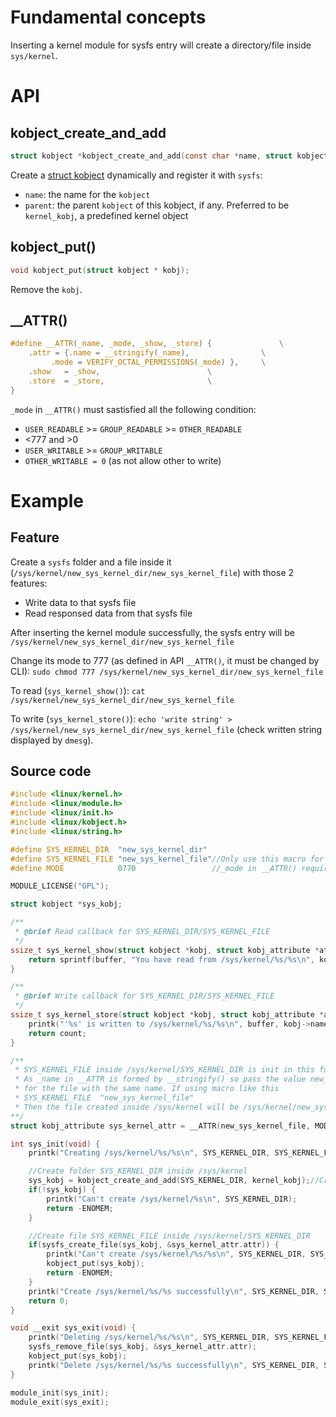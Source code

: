 # Fundamental concepts

Inserting a kernel module for sysfs entry will create a directory/file inside ``sys/kernel``.

# API

## kobject_create_and_add

```c
struct kobject *kobject_create_and_add(const char *name, struct kobject *parent);
```

Create a [struct kobject](Character%20device/Character%20device%20operations#kobject-and-refcount) dynamically and register it with ``sysfs``:

* ``name``: the name for the ``kobject``
* ``parent``: the parent ``kobject`` of this kobject, if any. Preferred to be ``kernel_kobj``, a predefined kernel object

## kobject_put()

```c
void kobject_put(struct kobject * kobj);
```

Remove the ``kobj``.

## __ATTR()

```c
#define __ATTR(_name, _mode, _show, _store) {				\
	.attr = {.name = __stringify(_name),				\
		 .mode = VERIFY_OCTAL_PERMISSIONS(_mode) },		\
	.show	= _show,						\
	.store	= _store,						\
}
```

``_mode`` in ``__ATTR()`` must sastisfied all the following condition:

* ``USER_READABLE`` >= ``GROUP_READABLE`` >= ``OTHER_READABLE``
* <777 and >0
* ``USER_WRITABLE`` >= ``GROUP_WRITABLE``
* ``OTHER_WRITABLE = 0`` (as not allow other to write)

# Example

## Feature

Create a ``sysfs`` folder and a file inside it (``/sys/kernel/new_sys_kernel_dir/new_sys_kernel_file``) with those 2 features:

* Write data to that sysfs file
* Read responsed data from that sysfs file

After inserting the kernel module successfully, the sysfs entry will be ``/sys/kernel/new_sys_kernel_dir/new_sys_kernel_file``

Change its mode to 777 (as defined in API ``__ATTR()``, it must be changed by CLI): ``sudo chmod 777 /sys/kernel/new_sys_kernel_dir/new_sys_kernel_file``
 
To read (``sys_kernel_show()``): ``cat /sys/kernel/new_sys_kernel_dir/new_sys_kernel_file``

To write (``sys_kernel_store()``): ``echo 'write string' > /sys/kernel/new_sys_kernel_dir/new_sys_kernel_file`` (check written string displayed by ``dmesg``).

## Source code

```c
#include <linux/kernel.h>
#include <linux/module.h>
#include <linux/init.h>
#include <linux/kobject.h>
#include <linux/string.h>

#define SYS_KERNEL_DIR	"new_sys_kernel_dir"
#define SYS_KERNEL_FILE	"new_sys_kernel_file"//Only use this macro for debugging
#define MODE 			0770				 //_mode in __ATTR() requires OTHER_WRITABLE = 0

MODULE_LICENSE("GPL");

struct kobject *sys_kobj;

/**
 * @brief Read callback for SYS_KERNEL_DIR/SYS_KERNEL_FILE
 */
ssize_t sys_kernel_show(struct kobject *kobj, struct kobj_attribute *attr, char *buffer) {
	return sprintf(buffer, "You have read from /sys/kernel/%s/%s\n", kobj->name, attr->attr.name);
}

/**
 * @brief Write callback for SYS_KERNEL_DIR/SYS_KERNEL_FILE
 */
ssize_t sys_kernel_store(struct kobject *kobj, struct kobj_attribute *attr, const char *buffer, size_t count) {
	printk("'%s' is written to /sys/kernel/%s/%s\n", buffer, kobj->name, attr->attr.name);
	return count;
}

/**
 * SYS_KERNEL_FILE inside /sys/kernel/SYS_KERNEL_DIR is init in this function
 * As _name in __ATTR is formed by __stringify() so pass the value new_sys_kernel_file
 * for the file with the same name. If using macro like this
 * SYS_KERNEL_FILE	"new_sys_kernel_file" 
 * Then the file created inside /sys/kernel will be /sys/kernel/new_sys_kernel_dir/'new_sys_kernel_file'
**/
struct kobj_attribute sys_kernel_attr = __ATTR(new_sys_kernel_file, MODE, sys_kernel_show, sys_kernel_store);

int sys_init(void) {
	printk("Creating /sys/kernel/%s/%s\n", SYS_KERNEL_DIR, SYS_KERNEL_FILE);

	//Create folder SYS_KERNEL_DIR inside /sys/kernel
	sys_kobj = kobject_create_and_add(SYS_KERNEL_DIR, kernel_kobj);//Create sys_kobj dynamically
	if(!sys_kobj) {
		printk("Can't create /sys/kernel/%s\n", SYS_KERNEL_DIR);
		return -ENOMEM;
	}

	//Create file SYS_KERNEL_FILE inside /sys/kernel/SYS_KERNEL_DIR
	if(sysfs_create_file(sys_kobj, &sys_kernel_attr.attr)) {
		printk("Can't create /sys/kernel/%s/%s\n", SYS_KERNEL_DIR, SYS_KERNEL_FILE);
		kobject_put(sys_kobj);
		return -ENOMEM;
	}
	printk("Create /sys/kernel/%s/%s successfully\n", SYS_KERNEL_DIR, SYS_KERNEL_FILE);
	return 0;
}

void __exit sys_exit(void) {
	printk("Deleting /sys/kernel/%s/%s\n", SYS_KERNEL_DIR, SYS_KERNEL_FILE);
	sysfs_remove_file(sys_kobj, &sys_kernel_attr.attr);
	kobject_put(sys_kobj);
	printk("Delete /sys/kernel/%s/%s successfully\n", SYS_KERNEL_DIR, SYS_KERNEL_FILE);
}

module_init(sys_init);
module_exit(sys_exit);
```
